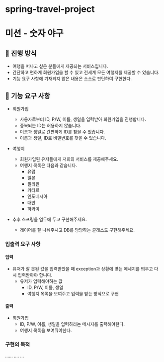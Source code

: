 # spring-travel-project


# 미션 - 숫자 야구

## 🧳 진행 방식

- 여행을 떠나고 싶은 분들에게 제공되는 서비스입니다.
- 간단하고 편하게 회원가입을 할 수 있고 전세계 모든 여행지를 제공할 수 있습니다.
- 기능 요구 사항에 기재되지 않은 내용은 스스로 판단하여 구현한다.

## 🚀 기능 요구 사항

- 회원가입
    - 사용자로부터 ID, P/W, 이름, 생일을 입력받아 회원가입을 진행합니다.
    - 중복되는 ID는 허용하지 않습니다.
    - 이름과 생일로 간편하게 ID를 찾을 수 있습니다.
    - 이름과 생일, ID로 비밀번호를 찾을 수 있습니다.


- 여행지
    - 회원가입된 유저들에게 저희의 서비스를 제공해주세요.
    - 여행지 목록은 다음과 같습니다.
        - 유럽
        - 일본
        - 필리핀
        - 카타르
        - 인도네시아
        - 대만
        - 하와이

- 추후 스프링을 염두에 두고 구현해주세요.
    - 레이어를 잘 나눠주시고 DB를 담당하는 클래스도 구현해주세요.

### 입출력 요구 사항

#### 입력

- 유저가 잘 못된 값을 입력받았을 때 exception과 상황에 맞는 메세지를 띄우고 다시 입력받아야 합니다.
    - 유저가 입력해야하는 값
        - ID, P/W, 이름, 생일
        - 여행지 목록을 보여주고 입력을 받는 방식으로 구현

#### 출력

- 회원가입
    - ID, P/W, 이름, 생일을 입력하라는 메시지를 출력해야한다.
    - 여행지 목록을 보여줘야한다.

### 구현의 목적

......
....
...
